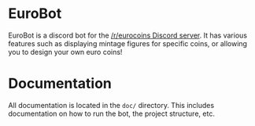 # EuroBot

EuroBot is a discord bot for the [/r/eurocoins Discord server][1].  It has
various features such as displaying mintage figures for specific coins, or
allowing you to design your own euro coins!

[1]: https://www.discord.gg/TxDEmg7

# Documentation

All documentation is located in the `doc/` directory.  This includes
documentation on how to run the bot, the project structure, etc.
